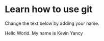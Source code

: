 # Learn how to use git
Change the text below by adding your name.

Hello World. My name is Kevin Yancy
